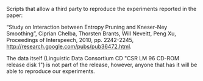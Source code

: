 Scripts that allow a third party to reproduce the experiments
reported in the paper:

“Study on Interaction between Entropy Pruning and Kneser-Ney Smoothing”, Ciprian Chelba, Thorsten Brants, Will Neveitt, Peng Xu, Proceedings of Interspeech, 2010, pp. 2242-2245, http://research.google.com/pubs/pub36472.html.

The data itself (Linguistic Data Consortium CD "CSR LM 96 CD-ROM release disk 1") is not part of the release, however, anyone that has it will be able to reproduce our experiments.